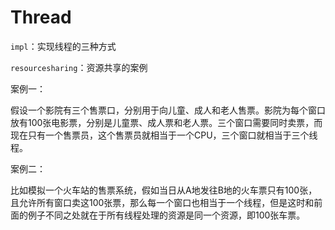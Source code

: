 # Thread
`impl`：实现线程的三种方式



`resourcesharing`：资源共享的案例

案例一：

假设一个影院有三个售票口，分别用于向儿童、成人和老人售票。影院为每个窗口放有100张电影票，分别是儿童票、成人票和老人票。三个窗口需要同时卖票，而现在只有一个售票员，这个售票员就相当于一个CPU，三个窗口就相当于三个线程。

案例二：

比如模拟一个火车站的售票系统，假如当日从A地发往B地的火车票只有100张，且允许所有窗口卖这100张票，那么每一个窗口也相当于一个线程，但是这时和前面的例子不同之处就在于所有线程处理的资源是同一个资源，即100张车票。